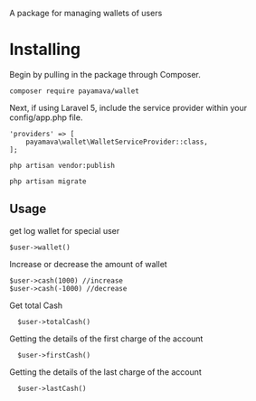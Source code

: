 
A package for managing wallets of users
# Installing
Begin by pulling in the package through Composer.

```
composer require payamava/wallet

```
Next, if using Laravel 5, include the service provider within your config/app.php file.
```
'providers' => [
    payamava\wallet\WalletServiceProvider::class,
];

php artisan vendor:publish

php artisan migrate
```

## Usage

get log wallet for special user

```
$user->wallet()
```

Increase or decrease the amount of wallet
```
$user->cash(1000) //increase
$user->cash(-1000) //decrease
```

Get total Cash
```
  $user->totalCash()
```


Getting the details of the first charge of the account
```
  $user->firstCash()
```

Getting the details of the last charge of the account
```
  $user->lastCash()
```
